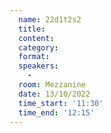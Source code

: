 ```yaml
---
  name: 22d1t2s2
  title: 
  content:
  category: 
  format: 
  speakers: 
    - 
  room: Mezzanine
  date: 13/10/2022
  time_start: '11:30'
  time_end: '12:15'
---
```

